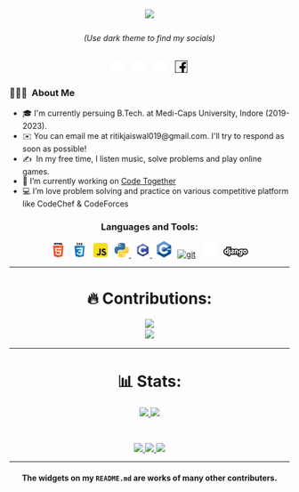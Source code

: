 <!-- ### Hi there, I am <a href="https://ritikjaiswal019.github.io/" target="_blank" >Ritik Jaiswal</a>!👋; -->
<h1 align="center">
  <a href="https://git.io/typing-svg">
    <img src="https://readme-typing-svg.herokuapp.com/?lines=Hello+There!!+👋;I+am+Ritik+Jaiswal.;Welcome+to+my+Github!&center=true&size=27">
  </a>
</h1>

<h6 align="center">(Use dark theme to find my socials)</h6>
<p align="center">
<a href="https://www.linkedin.com/in/jaiswal-ritik/" target="_blank"><img align="" alt="Ritik Jaiswal| LinkedIn" width="22px" src="https://github.com/ritikjaiswal019/icons/blob/main/linkedin.svg" /></a>
  &nbsp;&nbsp;
<a href="https://www.instagram.com/ritikjaiswal_19/" target="_blank"><img align="" alt="Ritik Jaiswal| Instagram" width="22px" src="https://github.com/ritikjaiswal019/icons/blob/main/insta.svg" /></a>
  &nbsp;&nbsp;
<a href="https://twitter.com/" target="_blank"><img align="" alt="Ritik Jaiswal| Twitter" width="22px" src="https://github.com/ritikjaiswal019/icons/blob/main/twitter.svg" /></a>
  &nbsp;&nbsp;
<a href="https://www.facebook.com/people/Ritik-Jaiswal/100009573994016/" target="_blank"><img align="" alt="Ritik Jaiswal| Facebook" width="22px" src="https://github.com/ritikjaiswal019/icons/blob/main/facebook.png" /></a>
</p>

<h3 align="">👨🏻‍💻 &nbsp;About Me</h3>
<p align="">
<ul>
<li>🎓  I'm currently persuing B.Tech. at Medi-Caps University, Indore (2019-2023).</li>
<li> ✉️  You can email me at ritikjaiswal019@gmail.com. I'll try to respond as soon as possible!</li>
<li> ✍️ &nbsp;In my free time, I listen music, solve problems and play online games.</li>
  <li> 🔭 I’m currently working on <a href="https://github.com/ritikjaiswal019/CodeTogether">Code Together</a></li>
<li> 💻 I’m love problem solving and practice on various competitive platform like CodeChef & CodeForces</li>
</ul>
</p>


<h3 align="center">Languages and Tools:</h3>
<p align="center">
<a href="https://www.w3.org/html/" target="_blank"><img align="" alt="HTML5" width="26px" src="https://raw.githubusercontent.com/github/explore/80688e429a7d4ef2fca1e82350fe8e3517d3494d/topics/html/html.png" /></a>
&nbsp;
<a href="https://www.w3schools.com/css/" target="_blank"><img align="" alt="CSS3" width="26px" src="https://raw.githubusercontent.com/github/explore/80688e429a7d4ef2fca1e82350fe8e3517d3494d/topics/css/css.png" /></a>
&nbsp;
<a href="https://www.javascript.com/" target="_blank"><img align="" alt="CSS3" width="26px" src="https://github.com/ritikjaiswal019/icons/blob/main/js.png" /></a>
&nbsp;
<a href="https://www.python.org" target="_blank"> <img align="" alt="Python" width="26px" src="https://github.com/ritikjaiswal019/icons/blob/main/python-5.svg"/> </a>
&nbsp;
<a href="https://www.cprogramming.com/" target="_blank"> <img align="" alt="C" width="26px" src="https://github.com/ritikjaiswal019/icons/blob/main/c-programming.png"/> </a>
&nbsp;
<a href="https://www.w3schools.com/cpp/" target="_blank"> <img align="" alt="C++" width="26px" src="https://github.com/ritikjaiswal019/icons/blob/main/c%2B%2B.png"/></a>
&nbsp;
<a href="https://git-scm.com/" target="_blank"> <img align="" alt="git" width="26px" src="https://www.vectorlogo.zone/logos/git-scm/git-scm-icon.svg"/></a>
&nbsp;
<img align="" alt="GitHub" width="26px" src="https://github.com/ritikjaiswal019/icons/blob/main/github.svg" />
&nbsp;
<a href="https://www.djangoproject.com/" target="_blank"> <img align="" alt="C++" width="44px" src="https://github.com/ritikjaiswal019/icons/blob/main/django3.png"/></a>
</p>
  
<hr>
<h1 align="center"> 🔥 Contributions: </h1>
<p align="center">
  <a href="https://git.io/streak-stats">
    <img src="http://github-readme-streak-stats.herokuapp.com?user=ritikjaiswal019&theme=react&background=0d1117&border=666">
  </a>
  <br>
  <a href="https://github.com/Ashutosh00710/github-readme-activity-graph">
    <img src="https://activity-graph.herokuapp.com/graph?username=ritikjaiswal019&theme=react-dark&hide_border=true">
  </a>
</p>
<hr>
<h1 align="center"> 📊 Stats: </h1>

<p align="center">
  <a href="https://github.com/ritikjaiswal019/github-readme-stats">
    <img src="https://github-readme-stats.vercel.app/api?username=ritikjaiswal019&include_all_commits=true&count_private=true&show_icons=true&line_height=20&title_color=FFFFFF&icon_color=FFFFFF&text_color=FFFFFF&bg_color=0D1117" height="165">
  </a>
  <a href="https://github.com/ritikjaiswal019/github-readme-stats">
    <img src="https://github-readme-stats.vercel.app/api/top-langs/?username=ritikjaiswal019&layout=compact&title_color=FFFFFF&icon_color=FFFFFF&text_color=FFFFFF&bg_color=0D1117"  height="165">
  </a>
  <br>
  
</p>
<br />
<p align="center">
  <a href="">
    <img src="https://img.shields.io/badge/version-25.03.2021-informational">
  </a>
  <a href="">
    <img src="https://komarev.com/ghpvc/?username=ritikjaiswal019&color=blue">
  </a>
  <a href="https://github.com/ritikjaiswal019">
    <img src="https://img.shields.io/github/followers/ritikjaiswal019?label=follow&style=social">
  </a>
</p>
<hr>
 
<h4 align="center"> The widgets on my <code>README.md</code> are works of many other contributers.</h4>

<!--
**ritikjaiswal019/ritikjaiswal019** is a ✨ _special_ ✨ repository because its `README.md` (this file) appears on your GitHub profile.
-->
